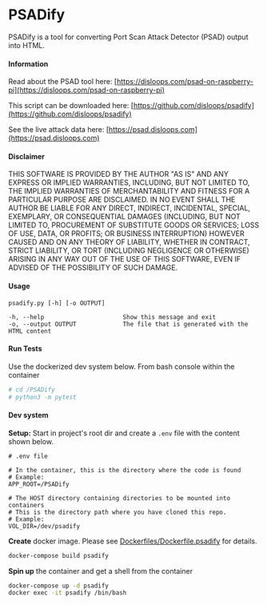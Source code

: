 # PSADify

PSADify is a tool for converting Port Scan Attack Detector (PSAD) output into HTML.

#### Information

Read about the PSAD tool here: [https://disloops.com/psad-on-raspberry-pi](https://disloops.com/psad-on-raspberry-pi)

This script can be downloaded here: [https://github.com/disloops/psadify](https://github.com/disloops/psadify)

See the live attack data here: [https://psad.disloops.com](https://psad.disloops.com)

#### Disclaimer

THIS SOFTWARE IS PROVIDED BY THE AUTHOR "AS IS" AND ANY EXPRESS OR IMPLIED WARRANTIES, INCLUDING, BUT NOT LIMITED TO, THE IMPLIED WARRANTIES OF MERCHANTABILITY AND FITNESS FOR A PARTICULAR PURPOSE ARE DISCLAIMED. IN NO EVENT SHALL THE AUTHOR BE LIABLE FOR ANY DIRECT, INDIRECT, INCIDENTAL, SPECIAL, EXEMPLARY, OR CONSEQUENTIAL DAMAGES (INCLUDING, BUT NOT LIMITED TO, PROCUREMENT OF SUBSTITUTE GOODS OR SERVICES; LOSS OF USE, DATA, OR PROFITS; OR BUSINESS INTERRUPTION) HOWEVER CAUSED AND ON ANY THEORY OF LIABILITY, WHETHER IN CONTRACT, STRICT LIABILITY, OR TORT (INCLUDING NEGLIGENCE OR OTHERWISE) ARISING IN ANY WAY OUT OF THE USE OF THIS SOFTWARE, EVEN IF ADVISED OF THE POSSIBILITY OF SUCH DAMAGE.

#### Usage

```
psadify.py [-h] [-o OUTPUT]

-h, --help                      Show this message and exit
-o, --output OUTPUT             The file that is generated with the HTML content
```

#### Run Tests

Use the dockerized dev system below. From bash console within the container

```bash
# cd /PSADify
# python3 -m pytest
```

#### Dev system

**Setup:** Start in project's root dir and create a `.env` file with the content shown below.
```
# .env file

# In the container, this is the directory where the code is found
# Example:
APP_ROOT=/PSADify

# The HOST directory containing directories to be mounted into containers
# This is the directory path where you have cloned this repo.
# Example:
VOL_DIR=/dev/psadify
```

**Create** docker image. Please see [Dockerfiles/Dockerfile.psadify](Dockerfiles/Dockerfile.psadify) for details.
```bash
docker-compose build psadify
```

**Spin up** the container and get a shell from the container
```bash
docker-compose up -d psadify
docker exec -it psadify /bin/bash
```
